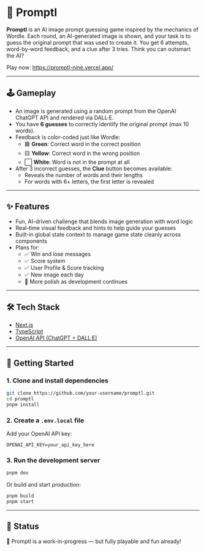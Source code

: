 # 🎨 Promptl

**Promptl** is an AI image prompt guessing game inspired by the mechanics of Wordle. Each round, an AI-generated image is shown, and your task is to guess the original prompt that was used to create it. You get 6 attempts, word-by-word feedback, and a clue after 3 tries. Think you can outsmart the AI?

Play now: https://promptl-nine.vercel.app/

---

## 🕹 Gameplay

- An image is generated using a random prompt from the OpenAI ChatGPT API and rendered via DALL·E.
- You have **6 guesses** to correctly identify the original prompt (max 10 words).
- Feedback is color-coded just like Wordle:
  - 🟩 **Green**: Correct word in the correct position
  - 🟨 **Yellow**: Correct word in the wrong position
  - ⬜ **White**: Word is not in the prompt at all
- After 3 incorrect guesses, the **Clue** button becomes available:
  - Reveals the number of words and their lengths
  - For words with 6+ letters, the first letter is revealed

---

## ✨ Features

- Fun, AI-driven challenge that blends image generation with word logic
- Real-time visual feedback and hints to help guide your guesses
- Built-in global state context to manage game state cleanly across components
- Plans for:
  - ✅ Win and lose messages
  - ✅ Score system
  - ✅ User Profile & Score tracking
  - ✅ New image each day
  - 🚧 More polish as development continues

---

## 🛠 Tech Stack

- [Next.js](https://nextjs.org/)
- [TypeScript](https://www.typescriptlang.org/)
- [OpenAI API (ChatGPT + DALL·E)](https://platform.openai.com/)

---

## 🚀 Getting Started

### 1. Clone and install dependencies

```bash
git clone https://github.com/your-username/promptl.git
cd promptl
pnpm install
```

### 2. Create a `.env.local` file

Add your OpenAI API key:

```env
OPENAI_API_KEY=your_api_key_here
```

### 3. Run the development server

```bash
pnpm dev
```

Or build and start production:

```bash
pnpm build
pnpm start
```

---

## 🧪 Status

🔧 Promptl is a work-in-progress — but fully playable and fun already!
